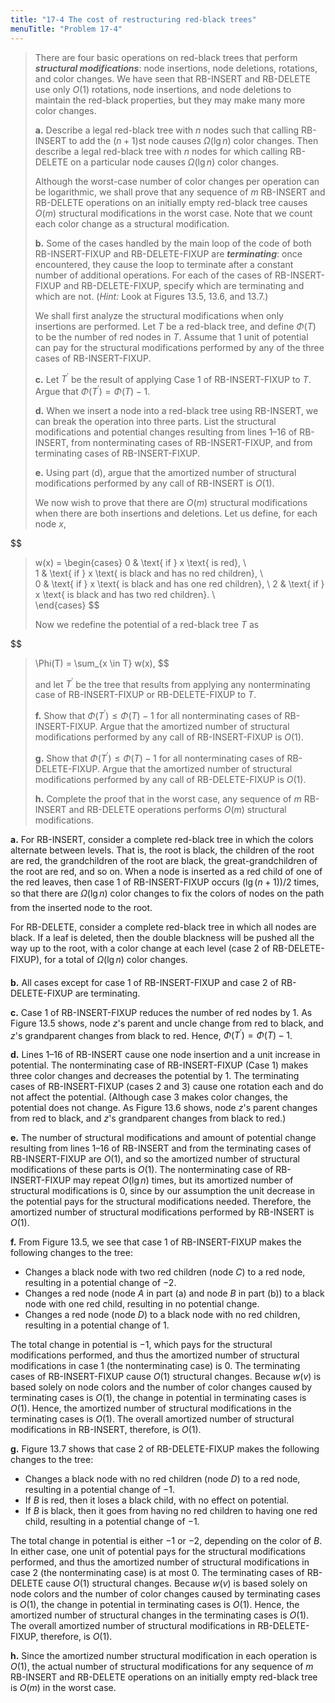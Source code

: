 ```yaml
---
title: "17-4 The cost of restructuring red-black trees"
menuTitle: "Problem 17-4"
---
```


> There are four basic operations on red-black trees that perform __*structural modifications*__: node insertions, node deletions, rotations, and color changes. We have seen that $\text{RB-INSERT}$ and $\text{RB-DELETE}$ use only $O(1)$ rotations, node insertions, and node deletions to maintain the red-black properties, but they may make many more color changes.
>
> **a.** Describe a legal red-black tree with $n$ nodes such that calling $\text{RB-INSERT}$ to add the $(n + 1)$st node causes $\Omega(\lg n)$ color changes. Then describe a legal red-black tree with $n$ nodes for which calling $\text{RB-DELETE}$ on a particular node causes $\Omega(\lg n)$ color changes.
>
> Although the worst-case number of color changes per operation can be logarithmic, we shall prove that any sequence of $m$ $\text{RB-INSERT}$ and $\text{RB-DELETE}$ operations on an initially empty red-black tree causes $O(m)$ structural modifications in the worst case. Note that we count each color change as a structural modification.
>
> **b.** Some of the cases handled by the main loop of the code of both $\text{RB-INSERT-FIXUP}$ and $\text{RB-DELETE-FIXUP}$ are __*terminating*__: once encountered, they cause the loop to terminate after a constant number of additional operations. For each of the cases of $\text{RB-INSERT-FIXUP}$ and $\text{RB-DELETE-FIXUP}$, specify which are terminating and which are not. ($\textit{Hint:}$ Look at Figures 13.5, 13.6, and 13.7.)
>
> We shall first analyze the structural modifications when only insertions are performed. Let $T$ be a red-black tree, and define $\Phi(T)$ to be the number of red nodes in $T$. Assume that $1$ unit of potential can pay for the structural modifications performed by any of the three cases of $\text{RB-INSERT-FIXUP}$.
>
> **c.** Let $T^\prime$ be the result of applying Case 1 of $\text{RB-INSERT-FIXUP}$ to $T$. Argue that $\Phi(T^\prime) = \Phi(T) - 1$.
>
> **d.** When we insert a node into a red-black tree using $\text{RB-INSERT}$, we can break the operation into three parts. List the structural modifications and potential changes resulting from lines 1–16 of $\text{RB-INSERT}$, from nonterminating cases of $\text{RB-INSERT-FIXUP}$, and from terminating cases of $\text{RB-INSERT-FIXUP}$.
>
> **e.** Using part (d), argue that the amortized number of structural modifications performed by any call of $\text{RB-INSERT}$ is $O(1)$.
>
> We now wish to prove that there are $O(m)$ structural modifications when there are both insertions and deletions. Let us define, for each node $x$,
>
> <div>
$$
> w(x) =
> \begin{cases}
>     0 & \text{ if } x \text{ is red}, \\  
>     1 & \text{ if } x \text{ is black and has no red children}, \\  
>     0 & \text{ if } x \text{ is black and has one red children}, \\
>     2 & \text{ if } x \text{ is black and has two red children}. \\  
> \end{cases}
> $$
> </div>
>
> Now we redefine the potential of a red-black tree $T$ as
> 
> <div>
$$
> \Phi(T) = \sum_{x \in T} w(x),
> $$
> </div>
>
> and let $T^\prime$ be the tree that results from applying any nonterminating case of $\text{RB-INSERT-FIXUP}$ or $\text{RB-DELETE-FIXUP}$ to $T$.
>
> **f.** Show that $\Phi(T^\prime) \le \Phi(T) - 1$ for all nonterminating cases of $\text{RB-INSERT-FIXUP}$. Argue that the amortized number of structural modifications performed by any call of $\text{RB-INSERT-FIXUP}$ is $O(1)$.
>
> **g.** Show that $\Phi(T^\prime) \le \Phi(T) - 1$ for all nonterminating cases of $\text{RB-DELETE-FIXUP}$. Argue that the amortized number of structural modifications performed by any call of $\text{RB-DELETE-FIXUP}$ is $O(1)$.
>
> **h.** Complete the proof that in the worst case, any sequence of $m$ $\text{RB-INSERT}$ and $\text{RB-DELETE}$ operations performs $O(m)$ structural modifications.

**a.** For $\text{RB-INSERT}$, consider a complete red-black tree in which the colors alternate between levels. That is, the root is black, the children of the root are red, the grandchildren of the root are black, the great-grandchildren of the root are red, and so on. When a node is inserted as a red child of one of the red leaves, then case 1 of $\text{RB-INSERT-FIXUP}$ occurs $(\lg(n + 1)) / 2$ times, so that there are $\Omega(\lg n)$ color changes to fix the colors of nodes on the path from the inserted node to the root.

For $\text{RB-DELETE}$, consider a complete red-black tree in which all nodes are black. If a leaf is deleted, then the double blackness will be pushed all the way up to the root, with a color change at each level (case 2 of $\text{RB-DELETE-FIXUP}$), for a total of $\Omega(\lg n)$ color changes.

**b.** All cases except for case 1 of $\text{RB-INSERT-FIXUP}$ and case 2 of $\text{RB-DELETE-FIXUP}$ are terminating.

**c.** Case 1 of $\text{RB-INSERT-FIXUP}$ reduces the number of red nodes by 1. As Figure 13.5 shows, node $z$'s parent and uncle change from red to black, and $z$'s grandparent changes from black to red. Hence, $\Phi(T^\prime) = \Phi(T) - 1$.

**d.** Lines 1–16 of $\text{RB-INSERT}$ cause one node insertion and a unit increase in potential. The nonterminating case of $\text{RB-INSERT-FIXUP}$ (Case 1) makes three color changes and decreases the potential by 1. The terminating cases of $\text{RB-INSERT-FIXUP}$ (cases 2 and 3) cause one rotation each and do not affect the potential. (Although case 3 makes color changes, the potential does not change. As Figure 13.6 shows, node $z$'s parent changes from red to black, and $z$'s grandparent changes from black to red.)

**e.** The number of structural modifications and amount of potential change resulting from lines 1–16 of $\text{RB-INSERT}$ and from the terminating cases of $\text{RB-INSERT-FIXUP}$ are $O(1)$, and so the amortized number of structural modifications of these parts is $O(1)$. The nonterminating case of $\text{RB-INSERT-FIXUP}$ may repeat $O(\lg n)$ times, but its amortized number of structural modifications is $0$, since by our assumption the unit decrease in the potential pays for the structural modifications needed. Therefore, the amortized number of structural modifications performed by $\text{RB-INSERT}$ is $O(1)$.

**f.** From Figure 13.5, we see that case 1 of $\text{RB-INSERT-FIXUP}$ makes the following changes to the tree:

- Changes a black node with two red children (node $C$) to a red node, resulting in a potential change of $-2$.
- Changes a red node (node $A$ in part (a) and node $B$ in part (b)) to a black node with one red child, resulting in no potential change.
- Changes a red node (node $D$) to a black node with no red children, resulting in a potential change of $1$.

The total change in potential is $-1$, which pays for the structural modifications performed, and thus the amortized number of structural modifications in case 1 (the nonterminating case) is $0$. The terminating cases of $\text{RB-INSERT-FIXUP}$ cause $O(1)$ structural changes. Because $w(v)$ is based solely on node colors and the number of color changes caused by terminating cases is $O(1)$, the change in potential in terminating cases is $O(1)$. Hence, the amortized number of structural modifications in the terminating cases is $O(1)$. The overall amortized number of structural modifications in $\text{RB-INSERT}$, therefore, is $O(1)$.

**g.** Figure 13.7 shows that case 2 of $\text{RB-DELETE-FIXUP}$ makes the following changes to the tree:

- Changes a black node with no red children (node $D$) to a red node, resulting in a potential change of $-1$.
- If $B$ is red, then it loses a black child, with no effect on potential.
- If $B$ is black, then it goes from having no red children to having one red child, resulting in a potential change of $-1$. 

The total change in potential is either $-1$ or $-2$, depending on the color of $B$. In either case, one unit of potential pays for the structural modifications performed, and thus the amortized number of structural modifications in case 2 (the nonterminating case) is at most $0$. The terminating cases of $\text{RB-DELETE}$ cause $O(1)$ structural changes. Because $w(v)$ is based solely on node colors and the number of color changes caused by terminating cases is $O(1)$, the change in potential in terminating cases is $O(1)$. Hence, the amortized number of structural changes in the terminating cases is $O(1)$. The overall amortized number of structural modifications in $\text{RB-DELETE-FIXUP}$, therefore, is $O(1)$.

**h.** Since the amortized number structural modification in each operation is $O(1)$, the actual number of structural modifications for any sequence of $m$ $\text{RB-INSERT}$ and $\text{RB-DELETE}$ operations on an initially empty red-black tree is $O(m)$ in the worst case.
